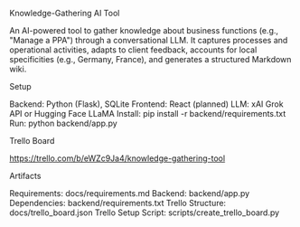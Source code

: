 Knowledge-Gathering AI Tool

An AI-powered tool to gather knowledge about business functions (e.g., "Manage a PPA") through a conversational LLM. It captures processes and operational activities, adapts to client feedback, accounts for local specificities (e.g., Germany, France), and generates a structured Markdown wiki.

Setup

Backend: Python (Flask), SQLite
Frontend: React (planned)
LLM: xAI Grok API or Hugging Face LLaMA
Install: pip install -r backend/requirements.txt
Run: python backend/app.py

Trello Board

https://trello.com/b/eWZc9Ja4/knowledge-gathering-tool

Artifacts

Requirements: docs/requirements.md
Backend: backend/app.py
Dependencies: backend/requirements.txt
Trello Structure: docs/trello_board.json
Trello Setup Script: scripts/create_trello_board.py
